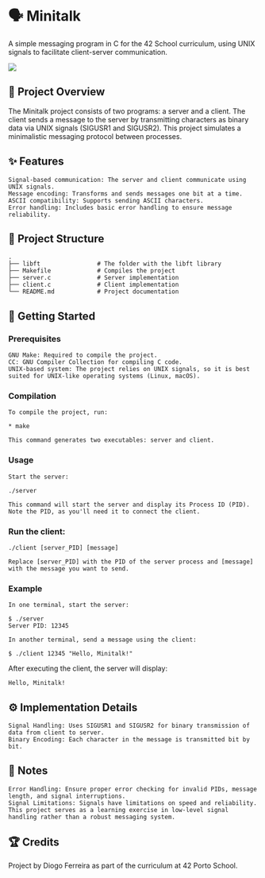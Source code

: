 # 🗣️ Minitalk

A simple messaging program in C for the 42 School curriculum, using UNIX signals to facilitate client-server communication.

![](https://imgur.com/zRR1ufC)

## 📄 Project Overview

The Minitalk project consists of two programs: a server and a client. The client sends a message to the server by transmitting characters as binary data via UNIX signals (SIGUSR1 and SIGUSR2). This project simulates a minimalistic messaging protocol between processes.
## ✨ Features

    Signal-based communication: The server and client communicate using UNIX signals.
    Message encoding: Transforms and sends messages one bit at a time.
    ASCII compatibility: Supports sending ASCII characters.
    Error handling: Includes basic error handling to ensure message reliability.

## 📁 Project Structure

    .
    ├── libft                # The folder with the libft library
    ├── Makefile             # Compiles the project
    ├── server.c             # Server implementation
    ├── client.c             # Client implementation
    └── README.md            # Project documentation

## 🚀 Getting Started
### Prerequisites

    GNU Make: Required to compile the project.
    CC: GNU Compiler Collection for compiling C code.
    UNIX-based system: The project relies on UNIX signals, so it is best suited for UNIX-like operating systems (Linux, macOS).

### Compilation

    To compile the project, run:

    * make

    This command generates two executables: server and client.
### Usage

    Start the server:

    ./server

    This command will start the server and display its Process ID (PID). Note the PID, as you'll need it to connect the client.

### Run the client:

    ./client [server_PID] [message]

    Replace [server_PID] with the PID of the server process and [message] with the message you want to send.

### Example

    In one terminal, start the server:

    $ ./server
    Server PID: 12345

    In another terminal, send a message using the client:

    $ ./client 12345 "Hello, Minitalk!"

After executing the client, the server will display:

    Hello, Minitalk!

## ⚙️ Implementation Details

    Signal Handling: Uses SIGUSR1 and SIGUSR2 for binary transmission of data from client to server.
    Binary Encoding: Each character in the message is transmitted bit by bit.

## 📝 Notes

    Error Handling: Ensure proper error checking for invalid PIDs, message length, and signal interruptions.
    Signal Limitations: Signals have limitations on speed and reliability. This project serves as a learning exercise in low-level signal handling rather than a robust messaging system.

## 🏆 Credits

Project by Diogo Ferreira as part of the curriculum at 42 Porto School.
